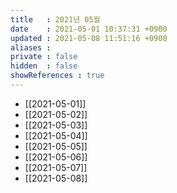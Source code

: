 ```yaml
---
title   : 2021년 05월
date    : 2021-05-01 10:37:31 +0900
updated : 2021-05-08 11:51:16 +0900
aliases : 
private : false
hidden  : false
showReferences : true
---
```

- [[2021-05-01]]
- [[2021-05-02]]
- [[2021-05-03]]
- [[2021-05-04]]
- [[2021-05-05]]
- [[2021-05-06]]
- [[2021-05-07]]
- [[2021-05-08]]
